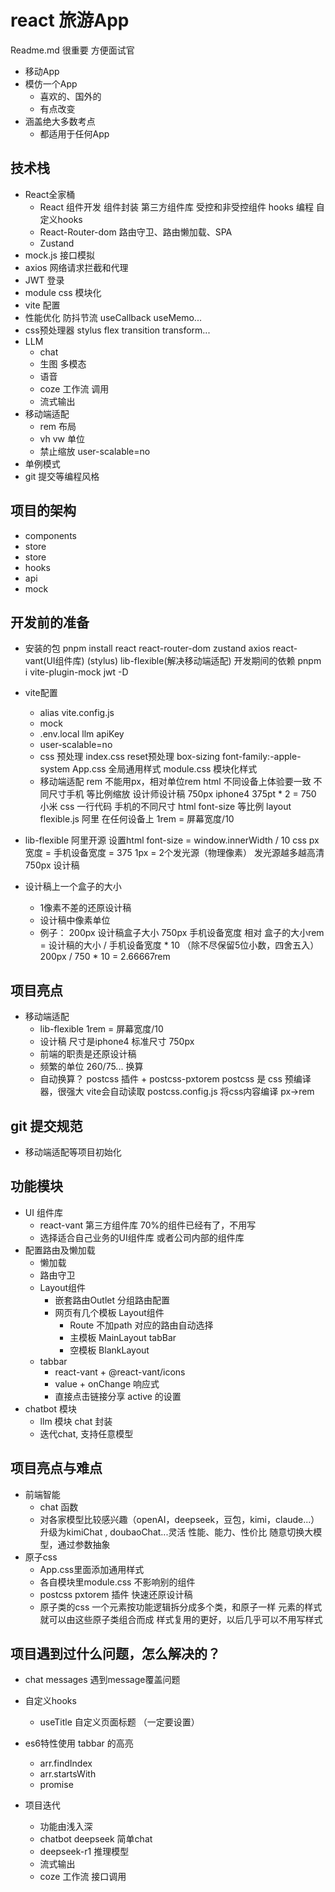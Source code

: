 # react 旅游App
Readme.md 很重要 方便面试官
- 移动App 
- 模仿一个App
    - 喜欢的、国外的
    - 有点改变
- 涵盖绝大多数考点
    - 都适用于任何App

## 技术栈
- React全家桶
    - React 组件开发
        组件封装
        第三方组件库
        受控和非受控组件
        hooks 编程  自定义hooks
    - React-Router-dom
        路由守卫、路由懒加载、SPA
    - Zustand
- mock.js 接口模拟
- axios 网络请求拦截和代理
- JWT 登录
- module css 模块化
- vite 配置
- 性能优化
    防抖节流
    useCallback useMemo...
- css预处理器 stylus
    flex transition transform...
- LLM
    - chat
    - 生图 多模态
    - 语音
    - coze 工作流 调用
    - 流式输出
- 移动端适配
    - rem 布局
    - vh vw 单位
    - 禁止缩放 user-scalable=no
- 单例模式
- git 提交等编程风格

## 项目的架构
- components
- store
- store
- hooks
- api
- mock

## 开发前的准备
- 安装的包
    pnpm install react react-router-dom zustand axios react-vant(UI组件库)
    (stylus) lib-flexible(解决移动端适配)
    开发期间的依赖 pnpm i vite-plugin-mock jwt -D
- vite配置
    - alias vite.config.js
    - mock
    - .env.local
    llm apiKey
    - user-scalable=no
    - css 预处理
        index.css reset预处理
        box-sizing font-family:-apple-system
        App.css 全局通用样式
        module.css 模块化样式
    - 移动端适配 rem
        不能用px，相对单位rem html
        不同设备上体验要一致
        不同尺寸手机 等比例缩放
        设计师设计稿 750px iphone4  375pt * 2 = 750
        小米 
        css 一行代码 手机的不同尺寸 html font-size 等比例
        layout
        flexible.js 阿里 在任何设备上
        1rem = 屏幕宽度/10
- lib-flexible
    阿里开源
    设置html font-size = window.innerWidth / 10
    css px宽度 = 手机设备宽度 = 375
    1px = 2个发光源（物理像素） 发光源越多越高清
    750px 设计稿

- 设计稿上一个盒子的大小
    - 1像素不差的还原设计稿
    - 设计稿中像素单位
    - 例子：
        200px 设计稿盒子大小
        750px 手机设备宽度
        相对 盒子的大小rem = 设计稿的大小 / 手机设备宽度 * 10 （除不尽保留5位小数，四舍五入）
        200px / 750 * 10 = 2.66667rem

## 项目亮点
- 移动端适配
    - lib-flexible  1rem = 屏幕宽度/10
    - 设计稿 尺寸是iphone4 标准尺寸 750px
    - 前端的职责是还原设计稿
    - 频繁的单位 260/75... 换算
    - 自动换算？ 
        postcss 插件 + postcss-pxtorem
        postcss 是 css 预编译器，很强大
        vite会自动读取 postcss.config.js 将css内容编译
        px->rem

## git 提交规范
- 移动端适配等项目初始化
## 功能模块
- UI 组件库
    - react-vant 第三方组件库 70%的组件已经有了，不用写
    - 选择适合自己业务的UI组件库 或者公司内部的组件库
- 配置路由及懒加载
    - 懒加载
    - 路由守卫
    - Layout组件
        - 嵌套路由Outlet 分组路由配置
        - 网页有几个模板 Layout组件
            - Route 不加path 对应的路由自动选择
            - 主模板 MainLayout tabBar
            - 空模板 BlankLayout
    - tabbar
        - react-vant + @react-vant/icons
        - value + onChange 响应式
        - 直接点击链接分享 active 的设置
- chatbot 模块
    - llm 模块 chat 封装
    - 迭代chat, 支持任意模型
## 项目亮点与难点
- 前端智能
    - chat 函数
    - 对各家模型比较感兴趣（openAI，deepseek，豆包，kimi，claude...） 升级为kimiChat , doubaoChat...灵活
        性能、能力、性价比
        随意切换大模型，通过参数抽象
- 原子css
    - App.css里面添加通用样式
    - 各自模块里module.css 不影响别的组件
    - postcss pxtorem 插件 快速还原设计稿
    - 原子类的css
        一个元素按功能逻辑拆分成多个类，和原子一样
        元素的样式就可以由这些原子类组合而成
        样式复用的更好，以后几乎可以不用写样式
## 项目遇到过什么问题，怎么解决的？
- chat messages 遇到message覆盖问题
- 自定义hooks
    - useTitle 自定义页面标题 （一定要设置）

- es6特性使用
    tabbar 的高亮
    - arr.findIndex
    - arr.startsWith
    - promise

- 项目迭代
    - 功能由浅入深
    - chatbot deepseek 简单chat
    - deepseek-r1 推理模型
    - 流式输出
    - coze 工作流 接口调用
